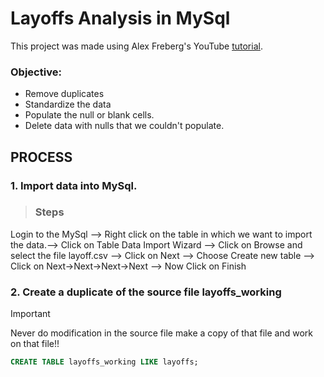 # Layoffs Analysis in MySql ##
 
This project was made using Alex Freberg's YouTube [tutorial](https://www.youtube.com/watch?v=4UltKCnnnTA).

### Objective:
- Remove duplicates
- Standardize the data
- Populate the null or blank cells.
- Delete data with nulls that we couldn't populate.

## PROCESS

### 1. Import data into MySql.

>### Steps 

Login to the MySql --> Right click on the table in which we want to import the data.--> Click on Table Data Import Wizard --> Click on Browse and select the file layoff.csv --> Click on Next --> Choose Create new table --> Click on Next->Next->Next->Next --> Now Click on Finish 


### 2. Create a duplicate of the source file layoffs_working
> [!IMPORTANT]
> Never do modification in the source file make a copy of that file and work on that file!!

````sql
CREATE TABLE layoffs_working LIKE layoffs;
